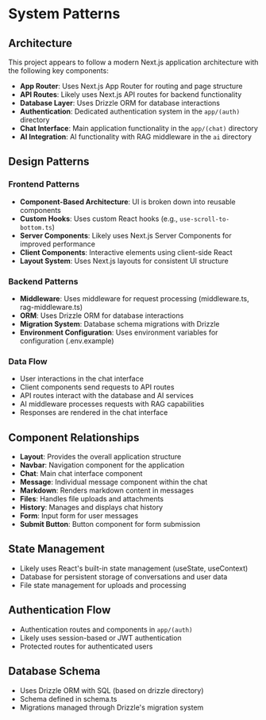 # System Patterns

## Architecture
This project appears to follow a modern Next.js application architecture with the following key components:

- **App Router**: Uses Next.js App Router for routing and page structure
- **API Routes**: Likely uses Next.js API routes for backend functionality
- **Database Layer**: Uses Drizzle ORM for database interactions
- **Authentication**: Dedicated authentication system in the `app/(auth)` directory
- **Chat Interface**: Main application functionality in the `app/(chat)` directory
- **AI Integration**: AI functionality with RAG middleware in the `ai` directory

## Design Patterns

### Frontend Patterns
- **Component-Based Architecture**: UI is broken down into reusable components
- **Custom Hooks**: Uses custom React hooks (e.g., `use-scroll-to-bottom.ts`)
- **Server Components**: Likely uses Next.js Server Components for improved performance
- **Client Components**: Interactive elements using client-side React
- **Layout System**: Uses Next.js layouts for consistent UI structure

### Backend Patterns
- **Middleware**: Uses middleware for request processing (middleware.ts, rag-middleware.ts)
- **ORM**: Uses Drizzle ORM for database interactions
- **Migration System**: Database schema migrations with Drizzle
- **Environment Configuration**: Uses environment variables for configuration (.env.example)

### Data Flow
- User interactions in the chat interface
- Client components send requests to API routes
- API routes interact with the database and AI services
- AI middleware processes requests with RAG capabilities
- Responses are rendered in the chat interface

## Component Relationships
- **Layout**: Provides the overall application structure
- **Navbar**: Navigation component for the application
- **Chat**: Main chat interface component
- **Message**: Individual message component within the chat
- **Markdown**: Renders markdown content in messages
- **Files**: Handles file uploads and attachments
- **History**: Manages and displays chat history
- **Form**: Input form for user messages
- **Submit Button**: Button component for form submission

## State Management
- Likely uses React's built-in state management (useState, useContext)
- Database for persistent storage of conversations and user data
- File state management for uploads and processing

## Authentication Flow
- Authentication routes and components in `app/(auth)`
- Likely uses session-based or JWT authentication
- Protected routes for authenticated users

## Database Schema
- Uses Drizzle ORM with SQL (based on drizzle directory)
- Schema defined in schema.ts
- Migrations managed through Drizzle's migration system

